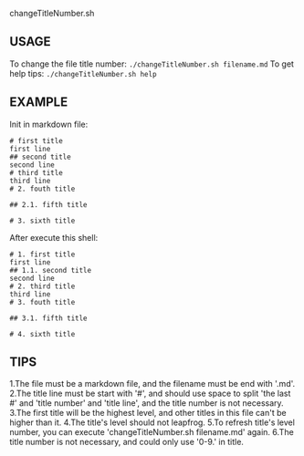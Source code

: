 changeTitleNumber.sh

## USAGE

To change the file title number: 
	`./changeTitleNumber.sh filename.md`
To get help tips: 
	`./changeTitleNumber.sh help`

## EXAMPLE

Init in markdown file:

```
# first title
first line
## second title
second line
# third title
third line
# 2. fouth title

## 2.1. fifth title

# 3. sixth title
```



After execute this shell:

```
# 1. first title
first line
## 1.1. second title
second line
# 2. third title
third line
# 3. fouth title

## 3.1. fifth title

# 4. sixth title
```



## TIPS

1.The file must be a markdown file, and the filename must be end with '.md'.
2.The title line must be start with '#', and should use space to split 'the last #' and 'title number' and 'title line', and the title number is not necessary.
3.The first title will be the highest level, and other titles in this file can't be higher than it.
4.The title's level should not leapfrog.
5.To refresh title's level number, you can execute 'changeTitleNumber.sh filename.md' again.
6.The title number is not necessary, and could only use '0-9.' in title.